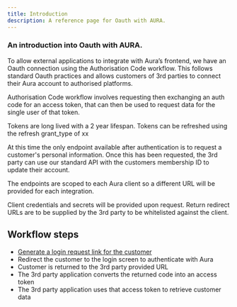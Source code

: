 ```yaml
---
title: Introduction 
description: A reference page for Oauth with AURA.
---
```


### An introduction into Oauth with AURA. 

To allow external applications to integrate with Aura’s frontend, we have an Oauth connection using the Authorisation Code workflow. This follows standard Oauth practices and allows customers of 3rd parties to connect their Aura account to authorised platforms.

Authorisation Code workflow involves requesting then exchanging an auth code for an access token, that can then be used to request data for the single user of that token.

Tokens are long lived with a 2 year lifespan. Tokens can be refreshed using the refresh grant_type of xx

At this time the only endpoint available after authentication is to request a customer's personal information. Once this has been requested, the 3rd party can use our standard API with the customers membership ID to update their account.

The endpoints are scoped to each Aura client so a different URL will be provided for each integration.

Client credentials and secrets will be provided upon request. Return redirect URLs are to be supplied by the 3rd party to be whitelisted against the client.

## Workflow steps

- [Generate a login request link for the customer](/workflow/step-one)
- Redirect the customer to the login screen to authenticate with Aura
- Customer is returned to the 3rd party provided URL
- The 3rd party application converts the returned code into an access token
- The 3rd party application uses that access token to retrieve customer data

